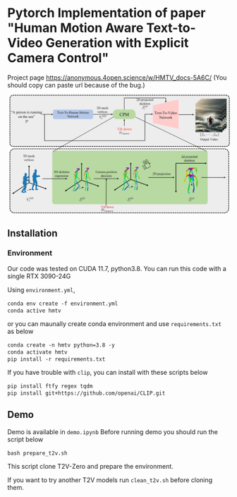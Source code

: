# Pytorch Implementation of paper "Human Motion Aware Text-to-Video Generation with Explicit Camera Control"

Project page https://anonymous.4open.science/w/HMTV_docs-5A6C/
(You should copy can paste url because of the bug.)



![Our frameworks](main_framework.jpg)

## Installation

### Environment
Our code was tested on CUDA 11.7, python3.8.
You can run this code with a single RTX 3090-24G

Using `environment.yml`,
```
conda env create -f environment.yml
conda active hmtv
```
or you can maunally create conda environment and use `requirements.txt` as below

```
conda create -n hmtv python=3.8 -y
conda activate hmtv
pip install -r requirements.txt
```

If you have trouble with `clip`, you can install with these scripts below

```
pip install ftfy regex tqdm
pip install git+https://github.com/openai/CLIP.git 
```

## Demo
Demo is available in `demo.ipynb`
Before running demo you should run the script below
```
bash prepare_t2v.sh
```

This script clone T2V-Zero and prepare the environment.

If you want to try another T2V models run `clean_t2v.sh` before cloning them.